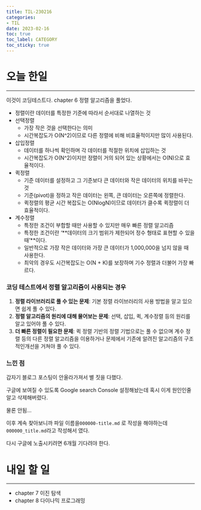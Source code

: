 ```yaml
---
title: TIL-230216
categories:
- TIL
date: 2023-02-16
toc: true
toc_label: CATEGORY
toc_sticky: true
---
```


# 오늘 한일

---

이것이 코딩테스트다. chapter 6 정렬 알고리즘을 풀었다.

- 정렬이란 데이터를 특정한 기준에 따라서 순서대로 나열하는 것
- 선택정렬
    - 가장 작은 것을 선택한다는 의미
    - 시간복잡도가 O(N^2)이므로 다른 정렬에 비해 비효율적이지만 많이 사용된다.
- 삽입정렬
    - 데이터를 하나씩 확인하며 각 데이터를 적절한 위치에 삽입하는 것
    - 시간복잡도가 O(N^2)이지만 정렬이 거의 되어 있는 상황에서는 O(N)으로 효율적이다.
- 퀵정렬
    - 기준 데이터를 설정하고 그 기준보다 큰 데이터와 작은 데이터의 위치를 바꾸는 것
    - 기준(pivot)을 정하고 작은 데이터는 왼쪽, 큰 데이터는 오른쪽에 정렬한다.
    - 퀵정렬의 평균 시간 복잡도는 O(NlogN)이므로 데이터가 클수록 퀵정렬이 더 효율적이다.
- 계수정렬
    - 특정한 조건이 부합할 때만 사용할 수 있지만 매우 빠른 정렬 알고리즘
    - 특정한 조건이란 ‘**데이터의 크기 범위가 제한되어 정수 형태로 표현할 수 있을 때’**이다.
    - 일반적으로 가장 작은 데이터와 가장 큰 데이터가 1,000,000을 넘지 않을 때 사용한다.
    - 최악의 경우도 시간복잡도는 O(N + K)를 보장하며 기수 정렬과 더불어 가장 빠르다.

   

### 코딩 테스트에서 정렬 알고리즘이 사용되는 경우

1. **정렬 라이브러리로 풀 수 있는 문제**: 기본 정렬 라이브러리의 사용 방법을 알고 있으면 쉽게 풀 수 있다.
2. **정렬 알고리즘의 원리에 대해 물어보는 문제**: 선택, 삽입, 퀵, 계수정렬 등의 원리를 알고 있어야 풀 수 있다.
3. **더 빠른 정렬이 필요한 문제**: 퀵 정렬 기반의 정렬 기법으로는 풀 수 없으며 계수 정렬 등의 다른 정렬 알고리즘을 이용하거나 문제에서 기존에 알려진 알고리즘의 구조적인개선을 거쳐야 풀 수 있다.

### 느낀 점

갑자기 블로그 포스팅이 안올라가져서 별 짓을 다했다.

구글에 보여질 수 있도록 Google search Console 설정해놨는데 혹시 이게 원인인줄 알고 삭제해버렸다.

물론 안됨…

이후 계속 찾아보니까 파일 이름을`000000-title.md` 로 작성을 해야하는데 `000000_title.md`라고 작성해서 였다.

다시 구글에 노출시키려면 6개월 기다려야 한다. 

# 내일 할 일

---

- chapter 7 이진 탐색
- chapter 8 다이나믹 프로그래밍